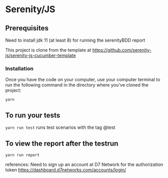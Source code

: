 # Serenity/JS 

## Prerequisites

Need to install jdk 11 (at least 8) for running the serenityBDD report

This project is clone from the template at 
https://github.com/serenity-js/serenity-js-cucumber-template


### Installation

Once you have the code on your computer, use your computer terminal to run the following command in the directory where you've cloned the project:
```
yarn
```
## To run your tests
`yarn run test` runs test scenarios with the tag @test 

## To view the report after the testrun
`yarn run report`

references:
Need to sign up an account at D7 Network for the authorization token
https://dashboard.d7networks.com/accounts/login/


